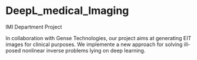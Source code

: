 # DeepL_medical_Imaging
IMI Department Project

In collaboration with Gense Technologies, our project aims at generating EIT images for clinical purposes. We implemente a new approach for solving ill-posed nonlinear inverse problems lying on deep learning.
